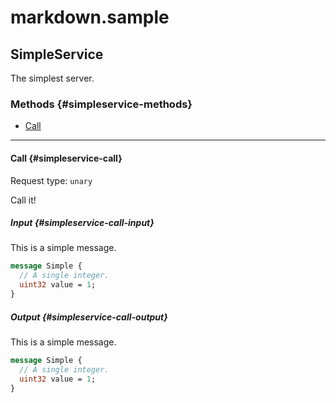 <!-- markdownlint-disable rule1 -->
<!-- markdownlint-disable rule2 -->

# markdown.sample

## SimpleService

The simplest server.

### Methods {#simpleservice-methods}

- [Call](#simpleservice-call)

---

#### Call {#simpleservice-call}

Request type: `unary`

Call it!

##### Input {#simpleservice-call-input}

This is a simple message.

```proto
message Simple {
  // A single integer.
  uint32 value = 1;
}
```

##### Output {#simpleservice-call-output}

This is a simple message.

```proto
message Simple {
  // A single integer.
  uint32 value = 1;
}
```
